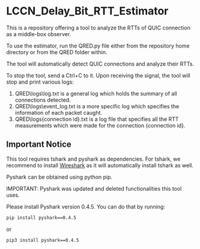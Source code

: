 # LCCN_Delay_Bit_RTT_Estimator

This is a repository offering a tool to analyze the RTTs of QUIC connection as a middle-box observer.

To use the estimator, run the QRED.py file either from the repository home directory or from the QRED folder within.

The tool will automatically detect QUIC connections and analyze their RTTs.

To stop the tool, send a Ctrl+C to it. Upon receiving the signal, the tool will stop and print various logs:
1. QRED\logs\log.txt is a general log which holds the summary of all connections detected.
2. QRED\logs\event_log.txt is a more specific log which specifies the information of each packet caught.
3. QRED\logs\{connection id}.txt is a log file that specifies all the RTT measurements which were made for the connection {connection id}.


## Important Notice

This tool requires tshark and pyshark as dependencies.
For tshark, we recommend to install [Wireshark](https://www.wireshark.org/download.html) as it will automatically install tshark as well.

Pyshark can be obtained using python pip.

IMPORTANT:
Pyshark was updated and deleted functionalities this tool uses.

Please install Pyshark version 0.4.5. You can do that by running:

```bash
pip install pyshark==0.4.5
```
or
```bash
pip3 install pyshark==0.4.5
```
